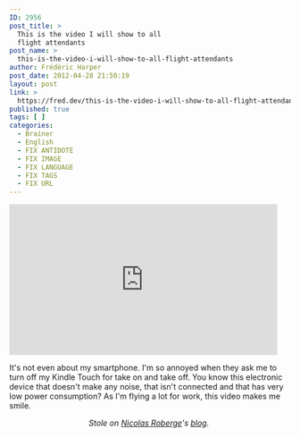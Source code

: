 ```yaml
---
ID: 2956
post_title: >
  This is the video I will show to all
  flight attendants
post_name: >
  this-is-the-video-i-will-show-to-all-flight-attendants
author: Frédéric Harper
post_date: 2012-04-28 21:50:19
layout: post
link: >
  https://fred.dev/this-is-the-video-i-will-show-to-all-flight-attendants/
published: true
tags: [ ]
categories:
  - Brainer
  - English
  - FIX ANTIDOTE
  - FIX IMAGE
  - FIX LANGUAGE
  - FIX TAGS
  - FIX URL
---
```

<div>
  <div class="embed video YouTube">
    <iframe width="480" height="270" src="https://www.youtube.com/embed/Jgs-zawExcQ?feature=oembed" frameborder="0" allowfullscreen></iframe>
  </div>
</div>

<p style="text-align:left">
  It's not even about my smartphone. I'm so annoyed when they ask me to turn off my Kindle Touch for take on and take off. You know this electronic device that doesn't make any noise, that isn't connected and that has very low power consumption? As I'm flying a lot for work, this video makes me smile.
</p>

<p style="text-align:center">
  <em>Stole on <a href="https://nicolasroberge.com" target="_blank" rel="noopener noreferrer">Nicolas Roberge</a>'s <a href="https://nicolasroberge.com/la-verite-sur-les-cellulaires-a-bord-des-avions/" target="_blank" rel="noopener noreferrer">blog</a>. </em>
</p>